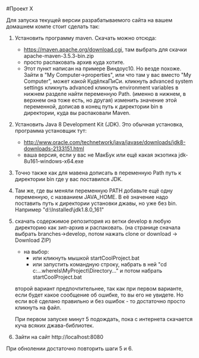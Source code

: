 #Проект Х 

Для запуска текущей версии разрабатываемого сайта на вашем домашнем компе стоит сделать так:

1. Установить программу maven. Скачать можно отсюда:
   - https://maven.apache.org/download.cgi, там выбрать для скачки apache-maven-3.5.3-bin.zip
   - просто распаковать архив куда хотите.
   - Этот пункт написан на примере Виндоус10. Но везде похоже.
     Зайти в "My Computer->properties", или что там у вас вместо "My Computer", может какой КудёлкаПиСи. 
     кликнуть advanced system settings
	 кликнуть advanced
	 кликнуть environment variables
	 в нижнем разделе найти переменную Path. (именно в нижнем, в верхнем она тоже есть, но другая)
	 изменить значение этой переменной, дописав в конец путь к директории bin в директории, куда вы распаковали Maven.

2. Установить Java 8 Development Kit (JDK).
Это обычная установка, программа установщик тут:
   - http://www.oracle.com/technetwork/java/javase/downloads/jdk8-downloads-2133151.html
   - ваша версия, если у вас не МакБук или ещё какая экзотика jdk-8u161-windows-x64.exe

3. Точно также как для мавена дописать в переменную Path путь к директории bin где у вас поставился JDK.

4. Там же, где вы меняли переменную PATH добавьте ещё одну переменную, с названием JAVA_HOME. 
   В её значение надо поставить путь к директории установки джавы, но уже без bin. Например "d:\Installed\jdk1.8.0_161"
	 
5.  скачать содержимое репозитория из ветки develop в любую директорию как зип-архив и распаковать. 
(на странице сначала выбрать branches->develop, потом нажать clone or download -> Download ZIP)
    - на выбор: 
		- или кликнуть мышкой startCoolProject.bat
		- или запустить командную строку, набрать в ней "cd c:\...whereIs\MyProject\Directory...\" и потом набрать startCoolProject.bat
	
	второй вариант предпочтительнее, так как при первом варианте, если будет какое сообщение об ошибке, то вы его не увидете. Но если всё сделано правильно и без ошибок - то достаточно просто кликнуть на файл. 
	
	При первом запуске минут 5 подождать, пока с интернета скачается куча всяких джава-библиотек.
	
6. Зайти на сайт http://localhost:8080

При обнолении достаточно повторить шаги 5 и 6.